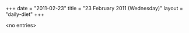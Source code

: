 +++
date = "2011-02-23"
title = "23 February 2011 (Wednesday)"
layout = "daily-diet"
+++


\<no entries\>
